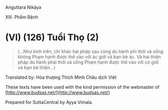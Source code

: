  

Aṅguttara Nikāya

XIII. Phẩm Bệnh

# (VI) (126) Tuổi Thọ (2)

> (...Như kinh trên, chỉ khác hai pháp sau cùng du hành phi thời và sống không Phạm hạnh được thế vào với ác giới và bạn bè ác. Và hai thiện pháp du hành phải thời và sống Phạm hạnh được thế vào với có giới và bạn bè thiện...)

Translated by: Hòa thượng Thích Minh Châu dịch Việt

These texts have been used with the kind permission of the webmaster of [http://www.budsas.net/](http://www.budsas.net/)

Prepared for SuttaCentral by Ayya Vimala.